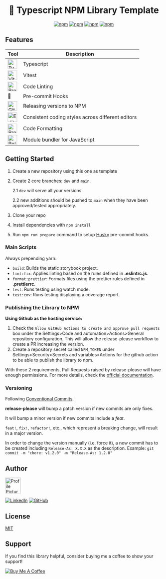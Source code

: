 <div align="center">

# 🚀 Typescript NPM Library Template
[![npm](https://img.shields.io/npm/v/@happyeyal/typescript-package-starter?style=flat-square)](https://www.npmjs.com/package/@happyeyal/typescript-package-starter)
[![npm](https://img.shields.io/npm/dt/@happyeyal/typescript-package-starter?style=flat-square)](https://www.npmjs.com/package/@happyeyal/typescript-package-starter)
[![npm](https://img.shields.io/npm/l/@happyeyal/typescript-package-starter?style=flat-square)](https://www.npmjs.com/package/@happyeyal/typescript-package-starter)
[![npm](https://img.shields.io/github/issues-raw/@happyeyal/typescript-package-starter?style=flat-square)](https://www.npmjs.com/package/@happyeyal/typescript-package-starter)

</div>

## Features
| Tool | Description |
| --- | --- |
| <img src="https://upload.wikimedia.org/wikipedia/commons/4/4c/Typescript_logo_2020.svg" alt="Typescript" width="30" height="30"> | Typescript |
| <img src="https://vitest.dev/favicon.ico" alt="Vitest" width="30" height="30"> | Vitest |
| <img src="https://github.com/get-icon/geticon/raw/master/icons/eslint.svg" alt="Prettier" width="30" height="30"> | Code Linting |
| 🐶 | Pre-commit Hooks |
| <img src="https://github.githubassets.com/favicons/favicon.svg" alt="Github Actions" width="30" height="30"> | Releasing versions to NPM |
| <img src="https://editorconfig.org/favicon.ico" alt="EditorConfig" width="30" height="30"> | Consistent coding styles across different editors |
| <img src="https://prettier.io/icon.png" alt="Prettier" width="30" height="30"> | Code Formatting |
| <img src="https://rollupjs.org/rollup-logo.svg" alt="Rollup" width="30" height="30"> | Module bundler for JavaScript |

## Getting Started

1. Create a new repository using this one as template

2. Create 2 core branches: `dev` and `main`.

   2.1 `dev` will serve all your versions.

   2.2 new additions should be pushed to `main` when they have been approved/tested appropriately.

3. Clone your repo
4. Install dependencies with `npm install`
5. Run `npm run prepare` command to setup [Husky](https://typicode.github.io/husky) pre-commit hooks.

### Main Scripts

Always prepending yarn:

- `build`: Builds the static storybook project.
- `lint:fix`: Applies linting based on the rules defined in **.eslintrc.js**.
- `format:prettier`: Formats files using the prettier rules defined in **.prettierrc**.
- `test`: Runs testing using watch mode.
- `test:cov`: Runs testing displaying a coverage report.

### Publishing the Library to NPM

**Using Github as the hosting service:**

1. Check the `Allow GitHub Actions to create and approve pull requests` box under the Settings>Code and automation>Actions>General repository configuration. This will allow the release-please workflow to create a PR increasing the version.
2. Create a repository secret called `NPM_TOKEN` under Settings>Security>Secrets and variables>Actions for the github action to be able to publish the library to npm.

With these 2 requirements, Pull Requests raised by release-please will have enough permissions. For more details, check the [official documentation](https://github.com/google-github-actions/release-please-action).

### Versioning

Following [Conventional Commits](https://www.conventionalcommits.org/).

**release-please** will bump a patch version if new commits are only fixes.

It will bump a minor version if new commits include a _feat_.

`feat!`, `fix!`, `refactor!`, etc., which represent a breaking change, will result in a major version.

In order to change the version manually (i.e. force it), a new commit has to be created including `Release-As: X.X.X` as the description.
Example: `git commit -m "chore: v1.2.0" -m "Release-As: 1.2.0"`

## Author

<img src="https://media.licdn.com/dms/image/D4D03AQE_bxd8zdkpdA/profile-displayphoto-shrink_800_800/0/1687167840824?e=1717632000&v=beta&t=sWgOo4n1AQdiEq8PBanUtR2oZbQbX65I73229cdYu3k" alt="Profile Picture" width="50" height="50">

[![LinkedIn](https://img.shields.io/badge/LinkedIn-Connect-blue?style=flat-square&logo=linkedin)](https://www.linkedin.com/in/eyalevi/)
[![GitHub](https://img.shields.io/badge/GitHub-Profile-black?style=flat-square&logo=github)](https://github.com/LeviEyal)

## License
[MIT](LICENSE)

## Support

If you find this library helpful, consider buying me a coffee to show your support!

[![Buy Me A Coffee](https://img.shields.io/badge/Buy%20Me%20A%20Coffee-Support%20Me-orange?style=flat-square&logo=buy-me-a-coffee)](https://www.buymeacoffee.com/happyeyal)